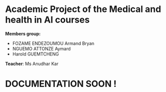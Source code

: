 # Academic Project of the Medical and health in AI courses

**Members group:**
- FOZAME ENDEZOUMOU Armand Bryan
- NGUEMO ATTONZE Aymard
- Harold GUEMTCHENG

**Teacher**: Ms Anudhar Kar

# DOCUMENTATION SOON !